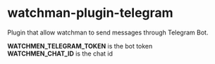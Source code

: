 # watchman-plugin-telegram
Plugin that allow watchman to send messages through Telegram Bot.

**WATCHMEN_TELEGRAM_TOKEN** is the bot token \
**WATCHMEN_CHAT_ID** is the chat id
